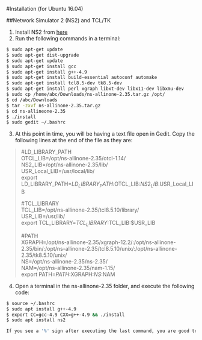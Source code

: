 #Installation (for Ubuntu 16.04)

##Network Simulator 2 (NS2) and TCL/TK

1. Install NS2 from [here](https://sourceforge.net/projects/nsnam/files/allinone/ns-allinone-2.35/ns-allinone-2.35.tar.gz/download, "SourceForge")
2. Run the following commands in a terminal:
```sh
$ sudo apt-get update
$ sudo apt-get dist-upgrade
$ sudo apt-get update
$ sudo apt-get install gcc
$ sudo apt-get install g++-4.9
$ sudo apt-get install build-essential autoconf automake
$ sudo apt-get install tcl8.5-dev tk8.5-dev
$ sudo apt-get install perl xgraph libxt-dev libx11-dev libxmu-dev
$ sudo cp /home/abc/Downloads/ns-allinone-2.35.tar.gz /opt/
$ cd /abc/Downloads
$ tar -zxvf ns-allinone-2.35.tar.gz
$ cd ns-allineone-2.35
$ ./install
$ sudo gedit ~/.bashrc
```
3. At this point in time, you will be having a text file open in Gedit. Copy the following lines at the end of the file as they are:
>#LD_LIBRARY_PATH  
>OTCL_LIB=/opt/ns-allinone-2.35/otcl-1.14/  
>NS2_LIB=/opt/ns-allinone-2.35/lib/  
>USR_Local_LIB=/usr/local/lib/  
>export LD_LIBRARY_PATH=$LD_LIBRARY_PATH:$OTCL_LIB:$NS2_LIB:$USR_Local_LIB  
>  
>#TCL_LIBRARY  
>TCL_LIB=/opt/ns-allinone-2.35/tcl8.5.10/library/  
>USR_LIB=/usr/lib/  
>export TCL_LIBRARY=$TCL_LIBRARY:$TCL_LIB:$USR_LIB  
>  
>#PATH  
>XGRAPH=/opt/ns-allinone-2.35/xgraph-12.2/:/opt/ns-allinone-2.35/bin/:/opt/ns-allinone-2.35/tcl8.5.10/unix/:/opt/ns-allinone-2.35/tk8.5.10/unix/  
>NS=/opt/ns-allinone-2.35/ns-2.35/  
>NAM=/opt/ns-allinone-2.35/nam-1.15/  
>export PATH=$PATH:$XGRAPH:$NS:$NAM  

4. Open a terminal in the ns-allinone-2.35 folder, and execute the following code:
```sh
$ source ~/.bashrc
$ sudo apt install g++-4.9
$ export CC=gcc-4.9 CXX=g++-4.9 && ./install
$ sudo apt install ns2

If you see a '%' sign after executing the last command, you are good to go.
